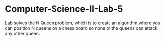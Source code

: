 # Computer-Science-II-Lab-5
Lab solves the N Queen problem, which is to create an algorithm where you can position N queens on a chess board so none of the queens can attack any other queen.
